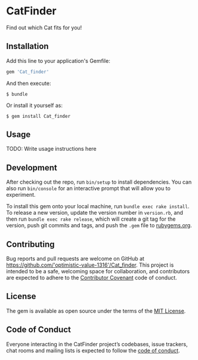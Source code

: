 # CatFinder

Find out which Cat fits for you!

## Installation

Add this line to your application's Gemfile:

```ruby
gem 'Cat_finder'
```

And then execute:

    $ bundle

Or install it yourself as:

    $ gem install Cat_finder

## Usage

TODO: Write usage instructions here

## Development

After checking out the repo, run `bin/setup` to install dependencies. You can also run `bin/console` for an interactive prompt that will allow you to experiment.

To install this gem onto your local machine, run `bundle exec rake install`. To release a new version, update the version number in `version.rb`, and then run `bundle exec rake release`, which will create a git tag for the version, push git commits and tags, and push the `.gem` file to [rubygems.org](https://rubygems.org).

## Contributing

Bug reports and pull requests are welcome on GitHub at https://github.com/'optimistic-value-1316'/Cat_finder. This project is intended to be a safe, welcoming space for collaboration, and contributors are expected to adhere to the [Contributor Covenant](http://contributor-covenant.org) code of conduct.

## License

The gem is available as open source under the terms of the [MIT License](https://opensource.org/licenses/MIT).

## Code of Conduct

Everyone interacting in the CatFinder project’s codebases, issue trackers, chat rooms and mailing lists is expected to follow the [code of conduct](https://github.com/'optimistic-value-1316'/Cat_finder/blob/master/CODE_OF_CONDUCT.md).
